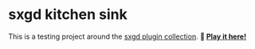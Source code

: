 # sxgd kitchen sink

This is a testing project around the [sxgd plugin collection](https://github.com/Srynetix/sxgd).
**:rocket: [Play it here!](https://srynetix.github.io/sxgd-kitchen-sink/)**
